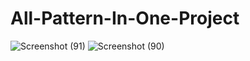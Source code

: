 # All-Pattern-In-One-Project
![Screenshot (91)](https://user-images.githubusercontent.com/35559594/68930238-1f604080-07b8-11ea-94c8-95319f18a4e7.png)
![Screenshot (90)](https://user-images.githubusercontent.com/35559594/68930247-2424f480-07b8-11ea-9477-871ae4b79cf4.png)
